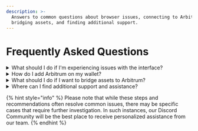 ```yaml
---
description: >-
  Answers to common questions about browser issues, connecting to Arbitrum,
  bridging assets, and finding additional support.
---
```


# Frequently Asked Questions

<details>

<summary>What should I do if I'm experiencing issues with the interface?</summary>

If you encounter any issues while using our platform, we recommend trying the following troubleshooting steps:

1. Perform a hard refresh of the page by pressing **`CTRL`**+**`F5`** on your keyboard.
2. If using a wallet like MetaMask, ensure that it is connected to the Arbitrum network.
3. Clear your browser cache to ensure you're accessing the latest version of the website.
4. Switch from mobile to desktop view, as certain features may be optimized for desktop browsing.
5. Try using a different browser to see if the issue persists.

</details>

<details>

<summary>How do I add Arbitrum on my wallet?</summary>

To ensure you're connected to Arbitrum Mainnet on your wallet, such as MetaMask, follow these steps:

1. Open MetaMask and click on the network selection dropdown at the top.
2. Select "Custom RPC" to add a new network.
3. Fill in the Arbitrum settings:\
   \
   **Network name:** Base Mainnet\
   **Token:** ETH\
   **RPC:** [https://mainnet.base.org](https://mainnet.base.org)\
   **Chain ID:** 8453\
   **Block explorer:** [https://basescan.org](https://basescan.org)\

4. Click "Save" to add the network, and ensure you're connected to Arbitrum Mainnet.

</details>

<details>

<summary>What should I do if I want to bridge assets to Arbitrum?</summary>

If you're looking to bridge assets between different chains or networks, please follow these steps:

1. Connect to the specific chain/network you want to bridge from on your wallet.
2. Identify a compatible bridge or platform that supports the assets and networks you're working with.
3. Follow the on-screen instructions, providing the necessary approvals and confirmations.
4. Monitor the transaction using the provided block explorer link, such as [**basescan.org**](https://basescan.org/) for Base.

**For more detailed guidance on bridging assets, we recommend referring to relevant documentation or resources provided by the chain/network where your assets are located, or explore third-party data aggregators such as DefiLlama for available routes and liquidity.**

</details>

<details>

<summary>Where can I find additional support and assistance?</summary>

If you need further help or have additional questions, we encourage you to join our [**Discord Community**](https://discord.com/invite/DWxtTaxSqT). Our dedicated community members and support team will be available to assist you and provide the guidance you need.

</details>

{% hint style="info" %}
Please note that while these steps and recommendations often resolve common issues, there may be specific cases that require further investigation. In such instances, our Discord Community will be the best place to receive personalized assistance from our team.
{% endhint %}

